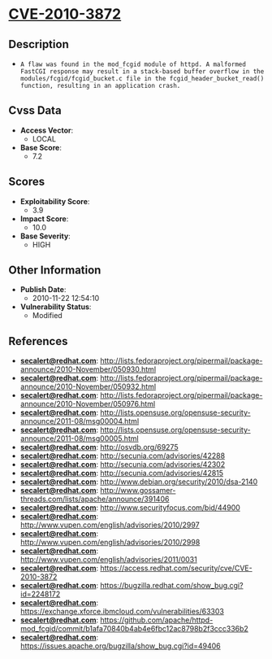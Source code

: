 
# [CVE-2010-3872](http://lists.fedoraproject.org/pipermail/package-announce/2010-November/050930.html)

## Description

- `A flaw was found in the mod_fcgid module of httpd. A malformed FastCGI response may result in a stack-based buffer overflow in the modules/fcgid/fcgid_bucket.c file in the fcgid_header_bucket_read() function, resulting in an application crash.`

## Cvss Data

- **Access Vector**:
  - LOCAL
- **Base Score**:
  - 7.2

## Scores

- **Exploitability Score**:
  - 3.9
- **Impact Score**:
  - 10.0
- **Base Severity**:
  - HIGH

## Other Information

- **Publish Date**:
  - 2010-11-22 12:54:10
- **Vulnerability Status**:
  - Modified

## References

- **secalert@redhat.com**: http://lists.fedoraproject.org/pipermail/package-announce/2010-November/050930.html
- **secalert@redhat.com**: http://lists.fedoraproject.org/pipermail/package-announce/2010-November/050932.html
- **secalert@redhat.com**: http://lists.fedoraproject.org/pipermail/package-announce/2010-November/050976.html
- **secalert@redhat.com**: http://lists.opensuse.org/opensuse-security-announce/2011-08/msg00004.html
- **secalert@redhat.com**: http://lists.opensuse.org/opensuse-security-announce/2011-08/msg00005.html
- **secalert@redhat.com**: http://osvdb.org/69275
- **secalert@redhat.com**: http://secunia.com/advisories/42288
- **secalert@redhat.com**: http://secunia.com/advisories/42302
- **secalert@redhat.com**: http://secunia.com/advisories/42815
- **secalert@redhat.com**: http://www.debian.org/security/2010/dsa-2140
- **secalert@redhat.com**: http://www.gossamer-threads.com/lists/apache/announce/391406
- **secalert@redhat.com**: http://www.securityfocus.com/bid/44900
- **secalert@redhat.com**: http://www.vupen.com/english/advisories/2010/2997
- **secalert@redhat.com**: http://www.vupen.com/english/advisories/2010/2998
- **secalert@redhat.com**: http://www.vupen.com/english/advisories/2011/0031
- **secalert@redhat.com**: https://access.redhat.com/security/cve/CVE-2010-3872
- **secalert@redhat.com**: https://bugzilla.redhat.com/show_bug.cgi?id=2248172
- **secalert@redhat.com**: https://exchange.xforce.ibmcloud.com/vulnerabilities/63303
- **secalert@redhat.com**: https://github.com/apache/httpd-mod_fcgid/commit/b1afa70840b4ab4e6fbc12ac8798b2f3ccc336b2
- **secalert@redhat.com**: https://issues.apache.org/bugzilla/show_bug.cgi?id=49406
